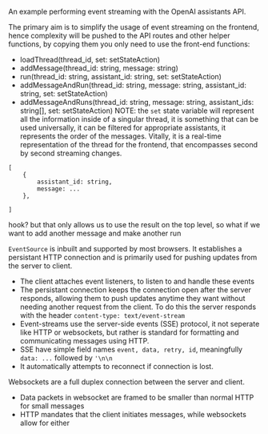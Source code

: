 An example performing event streaming with the OpenAI assistants API. 

The primary aim is to simplify the usage of event streaming on the frontend, hence complexity will be pushed to the API routes and other helper functions, by copying them you only need to use the front-end functions:
- loadThread(thread_id, set: setStateAction)
- addMessage(thread_id: string, message: string)
- run(thread_id: string, assistant_id: string, set: setStateAction) 
- addMessageAndRun(thread_id: string, message: string, assistant_id: string, set: setStateAction) 
- addMessageAndRuns(thread_id: string, message: string, assistant_ids: string[], set: setStateAction) 
NOTE: the `set` state variable will represent all the information inside of a singular thread, it is something that can be used universally, it can be filtered for appropriate assistants, it represents the order of the messages. Vitally, it is a real-time representation of the thread for the frontend, that encompasses second by second streaming changes.
```
[
    {
        assistant_id: string,
        message: ...
    },
    
]
```

hook? but that only allows us to use the result on the top level, so what if we want to add another message and make another run


`EventSource` is inbuilt and supported by most browsers. It establishes a persistant HTTP connection and is primarily used for pushing updates from the server to client.
- The client attaches event listeners, to listen to and handle these events
- The persistant connection keeps the connection open after the server responds, allowing them to push updates anytime they want without needing another request from the client. To do this the server responds with the header `content-type: text/event-stream`
- Event-streams use the server-side events (SSE) protocol, it not seperate like HTTP or websockets, but rather is standard for formatting and communicating messages using HTTP.
- SSE have simple field names `event, data, retry, id`, meaningfully `data: ...` followed by `'\n\n`
- It automatically attempts to reconnect if connection is lost.

Websockets are a full duplex connection between the server and client.
- Data packets in websocket are framed to be smaller than normal HTTP for small messages
- HTTP mandates that the client initiates messages, while websockets allow for either
